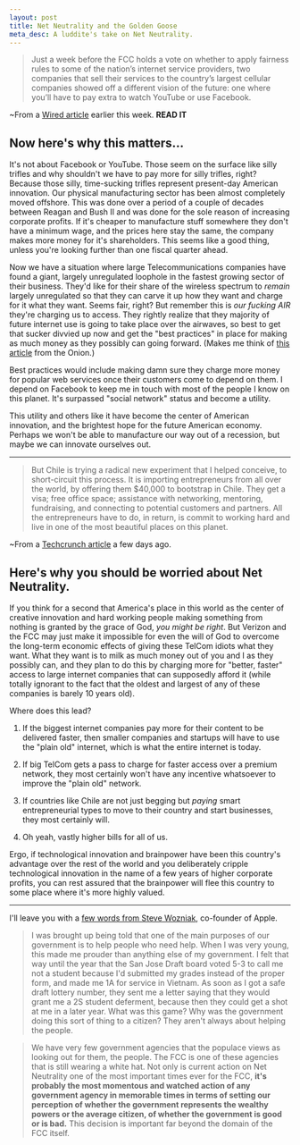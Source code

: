 ```yaml
---
layout: post
title: Net Neutrality and the Golden Goose
meta_desc: A luddite's take on Net Neutrality.
---
```


> Just a week before the FCC holds a vote on whether to apply fairness rules to some of the nation’s internet service providers, two companies that sell their services to the country’s largest cellular companies showed off a different vision of the future: one where you’ll have to pay extra to watch YouTube or use Facebook.

~From a [Wired article](http://www.wired.com/epicenter/2010/12/carriers-net-neutrality-tiers/ "Mobile Carriers Dream of Charging per Page &#124; Epicenter&nbsp;&#124; Wired.com") earlier this week.  **READ IT**

## Now here's why this matters...

It's not about Facebook or YouTube.  Those seem on the surface like silly trifles and why shouldn't we have to pay more for silly trifles, right?  Because those silly, time-sucking trifles represent present-day American innovation.  Our physical manufacturing sector has been almost completely moved offshore.  This was done over a period of a couple of decades between Reagan and Bush II and was done for the sole reason of increasing corporate profits.  If it's cheaper to manufacture stuff somewhere they don't have a minimum wage, and the prices here stay the same, the company makes more money for it's shareholders.  This seems like a good thing, unless you're looking further than one fiscal quarter ahead.

Now we have a situation where large Telecommunications companies have found a giant, largely unregulated loophole in the fastest growing sector of their business.  They'd like for their share of the wireless spectrum to _remain_ largely unregulated so that they can carve it up how they want and charge for it what they want.  Seems fair, right?  But remember this is _our fucking AIR_ they're charging us to access.  They rightly realize that they majority of future internet use is going to take place over the airwaves, so best to get that sucker divvied up now and get the "best practices" in place for making as much money as they possibly can going forward.  (Makes me think of [this article](http://www.theonion.com/articles/american-people-hire-highpowered-lobbyist-to-push,18204/ "American People Hire High-Powered Lobbyist To Push Interests In Congress | The Onion - America's Finest News Source") from the Onion.)

Best practices would include making damn sure they charge more money for popular web services once their customers come to depend on them.  I depend on Facebook to keep me in touch with most of the people I know on this planet.  It's surpassed "social network" status and become a utility.

This utility and others like it have become the center of American innovation, and the brightest hope for the future American economy.  Perhaps we won't be able to manufacture our way out of a recession, but maybe we can innovate ourselves out.

------

> But Chile is trying a radical new experiment that I helped conceive, to short-circuit this process. It is importing entrepreneurs from all over the world, by offering them $40,000 to bootstrap in Chile. They get a visa; free office space; assistance with networking, mentoring, fundraising, and connecting to potential customers and partners. All the entrepreneurs have to do, in return, is commit to working hard and live in one of the most beautiful places on this planet.

~From a [Techcrunch article](http://techcrunch.com/2010/12/18/chile%E2%80%99s-grand-innovation-experiment/ "Chile’s Grand Innovation Experiment") a few days ago.

## Here's why you should be worried about Net Neutrality.

If you think for a second that America's place in this world as the center of creative innovation and hard working people making something from nothing is granted by the grace of God, _you might be right_.  But Verizon and the FCC may just make it impossible for even the will of God to overcome the long-term economic effects of giving these TelCom idiots what they want.  What they want is to milk as much money out of you and I as they possibly can, and they plan to do this by charging more for "better, faster" access to large internet companies that can supposedly afford it (while totally ignorant to the fact that the oldest and largest of any of these companies is barely 10 years old).

Where does this lead?

1.  If the biggest internet companies pay more for their content to be delivered faster, then smaller companies and startups will have to use the "plain old" internet, which is what the entire internet is today.  

2.  If big TelCom gets a pass to charge for faster access over a premium network, they most certainly won't have any incentive whatsoever to improve the "plain old" network.  

3.  If countries like Chile are not just begging but _paying_ smart entrepreneurial types to move to their country and start businesses, they most certainly will.

4.  Oh yeah, vastly higher bills for all of us.

Ergo, if technological innovation and brainpower have been this country's advantage over the rest of the world and you deliberately cripple technological innovation in the name of a few years of higher corporate profits, you can rest assured that the brainpower will flee this country to some place where it's more highly valued.

------

I'll leave you with a [few words from Steve Wozniak](http://www.theatlantic.com/technology/archive/2010/12/steve-wozniak-to-the-fcc-keep-the-internet-free/68294/ "Steve Wozniak to the FCC: Keep the Internet Free - Steve Wozniak - Technology - The Atlantic"), co-founder of Apple.

> I was brought up being told that one of the main purposes of our government is to help people who need help. When I was very young, this made me prouder than anything else of my government. I felt that way until the year that the San Jose Draft board voted 5-3 to call me not a student because I'd submitted my grades instead of the proper form, and made me 1A for service in Vietnam. As soon as I got a safe draft lottery number, they sent me a letter saying that they would grant me a 2S student deferment, because then they could get a shot at me in a later year. What was this game? Why was the government doing this sort of thing to a citizen? They aren't always about helping the people.

> We have very few government agencies that the populace views as looking out for them, the people. The FCC is one of these agencies that is still wearing a white hat. Not only is current action on Net Neutrality one of the most important times ever for the FCC, **it's probably the most momentous and watched action of any government agency in memorable times in terms of setting our perception of whether the government represents the wealthy powers or the average citizen, of whether the government is good or is bad.** This decision is important far beyond the domain of the FCC itself.